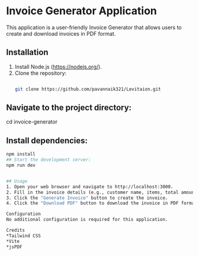 # Invoice Generator Application

This application is a user-friendly Invoice Generator that allows users to create and download invoices in PDF format.

## Installation

1. Install Node.js (https://nodejs.org/).
2. Clone the repository:
   ```bash
   
   git clone https://github.com/pavannaik321/Levitaion.git

##  Navigate to the project directory:
   cd invoice-generator
## Install dependencies:
   ```bash
   npm install
## Start the development server:
   npm run dev


## Usage
1. Open your web browser and navigate to http://localhost:3000.
2. Fill in the invoice details (e.g., customer name, items, total amount).
3. Click the "Generate Invoice" button to create the invoice.
4. Click the "Download PDF" button to download the invoice in PDF format.

Configuration
No additional configuration is required for this application.

Credits
*Tailwind CSS
*Vite
*jsPDF
